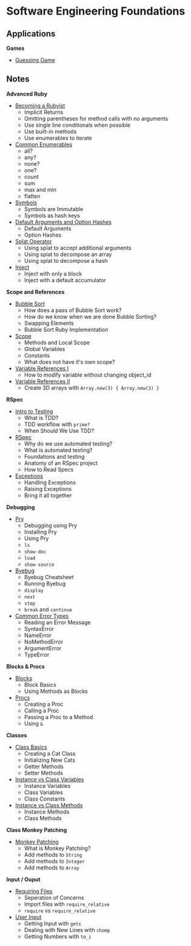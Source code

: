 # Software Engineering Foundations

## Applications

**Games**
* [Guessing Game](https://github.com/rotyflo/appacademy/tree/master/software-engineering-foundations/input-output/guessing-game)

## Notes

**Advanced Ruby**
* [Becoming a Rubyist](https://open.appacademy.io/learn/full-stack-online/software-engineering-foundations/becoming-a-rubyist-notes)
    * Implicit Returns
    * Omitting parentheses for method calls with no arguments
    * Use single line conditionals when possible
    * Use built-in methods
    * Use enumerables to iterate
* [Common Enumerables](https://open.appacademy.io/learn/full-stack-online/software-engineering-foundations/common-enumerables-notes)
    * all?
    * any?
    * none?
    * one?
    * count
    * sum
    * max and min
    * flatten
* [Symbols](https://open.appacademy.io/learn/full-stack-online/software-engineering-foundations/symbols-notes)
    * Symbols are Immutable
    * Symbols as hash keys
* [Default Arguments and Option Hashes](https://open.appacademy.io/learn/full-stack-online/software-engineering-foundations/default-arguments-and-option-hashes-notes)
    * Default Arguments
    * Option Hashes
* [Splat Operator](https://open.appacademy.io/learn/full-stack-online/software-engineering-foundations/splat-operator-notes)
    * Using splat to accept additional arguments
    * Using splat to decompose an array
    * Using splat to decompose a hash
* [Inject](https://open.appacademy.io/learn/full-stack-online/software-engineering-foundations/inject-notes)
    * Inject with only a block
    * Inject with a default accumulator

**Scope and References**
* [Bubble Sort](https://open.appacademy.io/learn/full-stack-online/software-engineering-foundations/bubble-sort-notes)
    * How does a pass of Bubble Sort work?
    * How do we know when we are done Bubble Sorting?
    * Swapping Elements
    * Bubble Sort Ruby Implementation
* [Scope](https://open.appacademy.io/learn/full-stack-online/software-engineering-foundations/scope-notes)
    * Methods and Local Scope
    * Global Variables
    * Constants
    * What does not have it's own scope?
* [Variable References I](https://open.appacademy.io/learn/full-stack-online/software-engineering-foundations/variable-references-lecture-1)
    * How to modify variable without changing object_id
* [Variable References II](https://open.appacademy.io/learn/full-stack-online/software-engineering-foundations/variable-references-lecture-2)
    * Create 3D arrays with `Array.new(3) { Array.new(3) }`

**RSpec**
* [Intro to Testing](https://open.appacademy.io/learn/full-stack-online/software-engineering-foundations/intro-to-testing-notes)
    * What is TDD?
    * TDD workflow with `prime?`
    * When Should We Use TDD?
* [RSpec](https://open.appacademy.io/learn/full-stack-online/software-engineering-foundations/rspec-notes)
    * Why do we use automated testing?
    * What is automated testing?
    * Foundations and testing
    * Anatomy of an RSpec project
    * How to Read Specs
* [Exceptions](https://open.appacademy.io/learn/full-stack-online/software-engineering-foundations/exceptions-notes)
    * Handling Exceptions
    * Raising Exceptions
    * Bring it all together

**Debugging**
* [Pry](https://open.appacademy.io/learn/full-stack-online/software-engineering-foundations/pry-notes)
    * Debugging using Pry
    * Installing Pry
    * Using Pry
    * `ls`
    * `show-doc`
    * `load`
    * `show-source`
* [Byebug](https://open.appacademy.io/learn/full-stack-online/software-engineering-foundations/bye-bug-notes)
    * Byebug Cheatsheet
    * Running Byebug
    * `display`
    * `next`
    * `step`
    * `break` and `continue`
* [Common Error Types](https://open.appacademy.io/learn/full-stack-online/software-engineering-foundations/common-error-types-notes)
    * Reading an Error Message
    * SyntaxError
    * NameError
    * NoMethodError
    * ArgumentError
    * TypeError

**Blocks & Procs**
* [Blocks](https://open.appacademy.io/learn/full-stack-online/software-engineering-foundations/blocks-notes)
    * Block Basics
    * Using Methods as Blocks
* [Procs](https://open.appacademy.io/learn/full-stack-online/software-engineering-foundations/procs-notes)
    * Creating a Proc
    * Calling a Proc
    * Passing a Proc to a Method
    * Using `&`

**Classes**
* [Class Basics](https://open.appacademy.io/learn/full-stack-online/software-engineering-foundations/class-basics-notes)
    * Creating a Cat Class
    * Initializing New Cats
    * Getter Methods
    * Setter Methods
* [Instance vs Class Variables](https://open.appacademy.io/learn/full-stack-online/software-engineering-foundations/instance-vs-class-variables-notes)
    * Instance Variables
    * Class Variables
    * Class Constants
* [Instance vs Class Methods](https://open.appacademy.io/learn/full-stack-online/software-engineering-foundations/instance-vs-class-methods-notes)
    * Instance Methods
    * Class Methods

**Class Monkey Patching**
* [Monkey Patching](https://open.appacademy.io/learn/full-stack-online/software-engineering-foundations/monkey-patching-lecture)
    * What is Monkey Patching?
    * Add methods to `String`
    * Add methods to `Integer`
    * Add methods to `Array`

**Input / Ouput**
* [Requiring Files](https://open.appacademy.io/learn/full-stack-online/software-engineering-foundations/requiring-files-notes)
    * Seperation of Concerns
    * Import files with `require_relative`
    * `require` vs `require_relative`
* [User Input](https://open.appacademy.io/learn/full-stack-online/software-engineering-foundations/user-input-notes)
    * Getting Input with `gets`
    * Dealing with New Lines with `chomp`
    * Getting Numbers with `to_i`